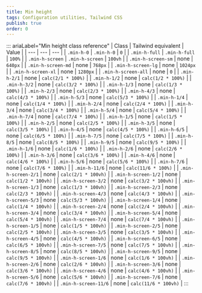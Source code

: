 ```yaml
---
title: Min height 
tags: Configuration utilities, Tailwind CSS
publish: true
order: 0
---
```




::: ariaLabel="Min height class reference"
| Class | Tailwind equivalent | Value |
| --- | --- | --- |
| `.min-h-0` | `.min-h-0` | `0` |
| `.min-h-full` | `.min-h-full` | `100%` |
| `.min-h-screen` | `.min-h-screen` | `100vh` |
| `.min-h-screen-sm` | none | `640px` |
| `.min-h-screen-md` | none | `768px` |
| `.min-h-screen-lg` | none | `1024px` |
| `.min-h-screen-xl` | none | `1280px` |
| `.min-h-screen-all` | none | `0` |
| `.min-h-2/1` | none | `calc(2/1 * 100%)` |
| `.min-h-1/2` | none | `calc(1/2 * 100%)` |
| `.min-h-3/2` | none | `calc(3/2 * 100%)` |
| `.min-h-1/3` | none | `calc(1/3 * 100%)` |
| `.min-h-2/3` | none | `calc(2/3 * 100%)` |
| `.min-h-4/3` | none | `calc(4/3 * 100%)` |
| `.min-h-5/3` | none | `calc(5/3 * 100%)` |
| `.min-h-1/4` | none | `calc(1/4 * 100%)` |
| `.min-h-2/4` | none | `calc(2/4 * 100%)` |
| `.min-h-3/4` | none | `calc(3/4 * 100%)` |
| `.min-h-5/4` | none | `calc(5/4 * 100%)` |
| `.min-h-7/4` | none | `calc(7/4 * 100%)` |
| `.min-h-1/5` | none | `calc(1/5 * 100%)` |
| `.min-h-2/5` | none | `calc(2/5 * 100%)` |
| `.min-h-3/5` | none | `calc(3/5 * 100%)` |
| `.min-h-4/5` | none | `calc(4/5 * 100%)` |
| `.min-h-6/5` | none | `calc(6/5 * 100%)` |
| `.min-h-7/5` | none | `calc(7/5 * 100%)` |
| `.min-h-8/5` | none | `calc(8/5 * 100%)` |
| `.min-h-9/5` | none | `calc(9/5 * 100%)` |
| `.min-h-1/6` | none | `calc(1/6 * 100%)` |
| `.min-h-2/6` | none | `calc(2/6 * 100%)` |
| `.min-h-3/6` | none | `calc(3/6 * 100%)` |
| `.min-h-4/6` | none | `calc(4/6 * 100%)` |
| `.min-h-5/6` | none | `calc(5/6 * 100%)` |
| `.min-h-7/6` | none | `calc(7/6 * 100%)` |
| `.min-h-11/6` | none | `calc(11/6 * 100%)` |
| `.min-h-screen-2/1` | none | `calc(2/1 * 100vh)` |
| `.min-h-screen-1/2` | none | `calc(1/2 * 100vh)` |
| `.min-h-screen-3/2` | none | `calc(3/2 * 100vh)` |
| `.min-h-screen-1/3` | none | `calc(1/3 * 100vh)` |
| `.min-h-screen-2/3` | none | `calc(2/3 * 100vh)` |
| `.min-h-screen-4/3` | none | `calc(4/3 * 100vh)` |
| `.min-h-screen-5/3` | none | `calc(5/3 * 100vh)` |
| `.min-h-screen-1/4` | none | `calc(1/4 * 100vh)` |
| `.min-h-screen-2/4` | none | `calc(2/4 * 100vh)` |
| `.min-h-screen-3/4` | none | `calc(3/4 * 100vh)` |
| `.min-h-screen-5/4` | none | `calc(5/4 * 100vh)` |
| `.min-h-screen-7/4` | none | `calc(7/4 * 100vh)` |
| `.min-h-screen-1/5` | none | `calc(1/5 * 100vh)` |
| `.min-h-screen-2/5` | none | `calc(2/5 * 100vh)` |
| `.min-h-screen-3/5` | none | `calc(3/5 * 100vh)` |
| `.min-h-screen-4/5` | none | `calc(4/5 * 100vh)` |
| `.min-h-screen-6/5` | none | `calc(6/5 * 100vh)` |
| `.min-h-screen-7/5` | none | `calc(7/5 * 100vh)` |
| `.min-h-screen-8/5` | none | `calc(8/5 * 100vh)` |
| `.min-h-screen-9/5` | none | `calc(9/5 * 100vh)` |
| `.min-h-screen-1/6` | none | `calc(1/6 * 100vh)` |
| `.min-h-screen-2/6` | none | `calc(2/6 * 100vh)` |
| `.min-h-screen-3/6` | none | `calc(3/6 * 100vh)` |
| `.min-h-screen-4/6` | none | `calc(4/6 * 100vh)` |
| `.min-h-screen-5/6` | none | `calc(5/6 * 100vh)` |
| `.min-h-screen-7/6` | none | `calc(7/6 * 100vh)` |
| `.min-h-screen-11/6` | none | `calc(11/6 * 100vh)` |
:::

